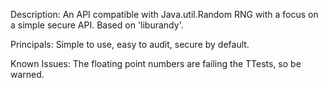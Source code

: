Description:
An API compatible with Java.util.Random RNG with a focus on a simple secure API. Based on 'liburandy'.

Principals:
Simple to use, easy to audit, secure by default.

Known Issues:
The floating point numbers are failing the TTests, so be warned. 
